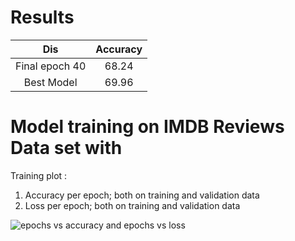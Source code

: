 # Results 
| Dis |Accuracy  |
|:--------:|:--------:|
|Final epoch 40| 68.24     |
|Best Model| 69.96    |

# Model training on IMDB Reviews Data set with

Training plot :
1. Accuracy per epoch; both on training and validation data
2. Loss per epoch; both on training and validation data

![epochs vs accuracy and epochs vs loss](https://github.com/bhuvnk/EVA/blob/master/phase2Session1/imgs/training%20graph.PNG)
